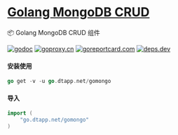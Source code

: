 <h1>
<a href="https://www.dtapp.net/">Golang MongoDB CRUD</a>
</h1>

📦 Golang MongoDB CRUD 组件

[comment]: <> (go)
[![godoc](https://pkg.go.dev/badge/go.dtapp.net/gomongo?status.svg)](https://pkg.go.dev/go.dtapp.net/gomongo)
[![goproxy.cn](https://goproxy.cn/stats/go.dtapp.net/gomongo/badges/download-count.svg)](https://goproxy.cn/stats/go.dtapp.net/gomongo)
[![goreportcard.com](https://goreportcard.com/badge/go.dtapp.net/gomongo)](https://goreportcard.com/report/go.dtapp.net/gomongo)
[![deps.dev](https://img.shields.io/badge/deps-go-red.svg)](https://deps.dev/go/go.dtapp.net/gomongo)

#### 安装使用

```go
go get -v -u go.dtapp.net/gomongo
```

#### 导入

```go
import (
    "go.dtapp.net/gomongo"
)
```
